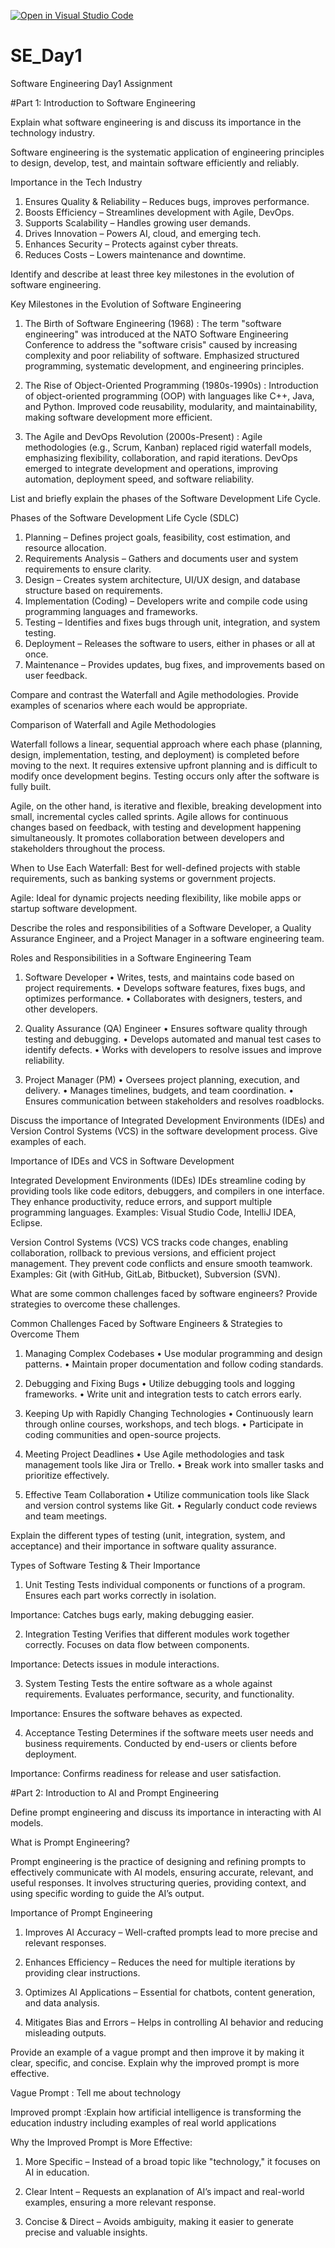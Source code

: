 [![Open in Visual Studio Code](https://classroom.github.com/assets/open-in-vscode-2e0aaae1b6195c2367325f4f02e2d04e9abb55f0b24a779b69b11b9e10269abc.svg)](https://classroom.github.com/online_ide?assignment_repo_id=18461071&assignment_repo_type=AssignmentRepo)
# SE_Day1
Software Engineering Day1 Assignment

#Part 1: Introduction to Software Engineering

Explain what software engineering is and discuss its importance in the technology industry.

Software engineering is the systematic application of engineering principles to design, develop, test, and maintain software efficiently and reliably.

Importance in the Tech Industry
1. Ensures Quality & Reliability – Reduces bugs, improves performance.
2. Boosts Efficiency – Streamlines development with Agile, DevOps.
3. Supports Scalability – Handles growing user demands.
4. Drives Innovation – Powers AI, cloud, and emerging tech.
5. Enhances Security – Protects against cyber threats.
6. Reduces Costs – Lowers maintenance and downtime.

Identify and describe at least three key milestones in the evolution of software engineering.

Key Milestones in the Evolution of Software Engineering

1. The Birth of Software Engineering (1968) :
The term "software engineering" was introduced at the NATO Software Engineering Conference to address the "software crisis" caused by increasing complexity and poor reliability of software.
Emphasized structured programming, systematic development, and engineering principles.

2. The Rise of Object-Oriented Programming (1980s-1990s) :
Introduction of object-oriented programming (OOP) with languages like C++, Java, and Python.
Improved code reusability, modularity, and maintainability, making software development more efficient.

3. The Agile and DevOps Revolution (2000s-Present) :
Agile methodologies (e.g., Scrum, Kanban) replaced rigid waterfall models, emphasizing flexibility, collaboration, and rapid iterations.
DevOps emerged to integrate development and operations, improving automation, deployment speed, and software reliability.

List and briefly explain the phases of the Software Development Life Cycle.

Phases of the Software Development Life Cycle (SDLC)

1. Planning – Defines project goals, feasibility, cost estimation, and resource allocation.
2. Requirements Analysis – Gathers and documents user and system requirements to ensure clarity.
3. Design – Creates system architecture, UI/UX design, and database structure based on requirements.
4. Implementation (Coding) – Developers write and compile code using programming languages and frameworks.
5. Testing – Identifies and fixes bugs through unit, integration, and system testing.
6. Deployment – Releases the software to users, either in phases or all at once.
7. Maintenance – Provides updates, bug fixes, and improvements based on user feedback.

Compare and contrast the Waterfall and Agile methodologies. Provide examples of scenarios where each would be appropriate.

Comparison of Waterfall and Agile Methodologies

Waterfall follows a linear, sequential approach where each phase (planning, design, implementation, testing, and deployment) is completed before moving to the next. It requires extensive upfront planning and is difficult to modify once development begins. Testing occurs only after the software is fully built.

Agile, on the other hand, is iterative and flexible, breaking development into small, incremental cycles called sprints. Agile allows for continuous changes based on feedback, with testing and development happening simultaneously. It promotes collaboration between developers and stakeholders throughout the process.

When to Use Each
Waterfall: Best for well-defined projects with stable requirements, such as banking systems or government projects.

Agile: Ideal for dynamic projects needing flexibility, like mobile apps or startup software development.

Describe the roles and responsibilities of a Software Developer, a Quality Assurance Engineer, and a Project Manager in a software engineering team.

Roles and Responsibilities in a Software Engineering Team

1. Software Developer
• Writes, tests, and maintains code based on project requirements.
• Develops software features, fixes bugs, and optimizes performance.
• Collaborates with designers, testers, and other developers.

2. Quality Assurance (QA) Engineer   • Ensures software quality through testing and debugging.
• Develops automated and manual test cases to identify defects.
• Works with developers to resolve issues and improve reliability.

3. Project Manager (PM)
• Oversees project planning, execution, and delivery.
• Manages timelines, budgets, and team coordination.
• Ensures communication between stakeholders and resolves roadblocks.

Discuss the importance of Integrated Development Environments (IDEs) and Version Control Systems (VCS) in the software development process. Give examples of each.

Importance of IDEs and VCS in Software Development

Integrated Development Environments (IDEs)
IDEs streamline coding by providing tools like code editors, debuggers, and compilers in one interface. They enhance productivity, reduce errors, and support multiple programming languages.
Examples: Visual Studio Code, IntelliJ IDEA, Eclipse.

Version Control Systems (VCS)
VCS tracks code changes, enabling collaboration, rollback to previous versions, and efficient project management. They prevent code conflicts and ensure smooth teamwork.
Examples: Git (with GitHub, GitLab, Bitbucket), Subversion (SVN).

What are some common challenges faced by software engineers? Provide strategies to overcome these challenges.

Common Challenges Faced by Software Engineers & Strategies to Overcome Them

1. Managing Complex Codebases
• Use modular programming and design patterns.
• Maintain proper documentation and follow coding standards.

2. Debugging and Fixing Bugs
• Utilize debugging tools and logging frameworks.
• Write unit and integration tests to catch errors early.

3. Keeping Up with Rapidly Changing Technologies
• Continuously learn through online courses, workshops, and tech blogs.
• Participate in coding communities and open-source projects.

4. Meeting Project Deadlines
• Use Agile methodologies and task management tools like Jira or Trello.
• Break work into smaller tasks and prioritize effectively.

5. Effective Team Collaboration
• Utilize communication tools like Slack and version control systems like Git.
• Regularly conduct code reviews and team meetings.

Explain the different types of testing (unit, integration, system, and acceptance) and their importance in software quality assurance.

Types of Software Testing & Their Importance

1. Unit Testing
Tests individual components or functions of a program.
Ensures each part works correctly in isolation.

Importance: Catches bugs early, making debugging easier.

2. Integration Testing
Verifies that different modules work together correctly.
Focuses on data flow between components.

Importance: Detects issues in module interactions.

3. System Testing
Tests the entire software as a whole against requirements.
Evaluates performance, security, and functionality.

Importance: Ensures the software behaves as expected.

4. Acceptance Testing
Determines if the software meets user needs and business requirements.
Conducted by end-users or clients before deployment.

Importance: Confirms readiness for release and user satisfaction.

#Part 2: Introduction to AI and Prompt Engineering

Define prompt engineering and discuss its importance in interacting with AI models.

What is Prompt Engineering?

Prompt engineering is the practice of designing and refining prompts to effectively communicate with AI models, ensuring accurate, relevant, and useful responses. It involves structuring queries, providing context, and using specific wording to guide the AI’s output.

Importance of Prompt Engineering

1. Improves AI Accuracy – Well-crafted prompts lead to more precise and relevant responses.

2. Enhances Efficiency – Reduces the need for multiple iterations by providing clear instructions.

3. Optimizes AI Applications – Essential for chatbots, content generation, and data analysis.
 
4. Mitigates Bias and Errors – Helps in controlling AI behavior and reducing misleading outputs.

Provide an example of a vague prompt and then improve it by making it clear, specific, and concise. Explain why the improved prompt is more effective.

Vague Prompt : Tell me about technology

Improved prompt :Explain how artificial intelligence is transforming the education industry including examples of real world applications

Why the Improved Prompt is More Effective:

1. More Specific – Instead of a broad topic like "technology," it focuses on AI in education.

2. Clear Intent – Requests an explanation of AI’s impact and real-world examples, ensuring a more relevant response.

3. Concise & Direct – Avoids ambiguity, making it easier to generate precise and valuable insights.
